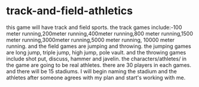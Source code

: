 # track-and-field-athletics
this game will have track and field sports. the track games include:-100 meter running,200meter running,400meter running,800 meter running,1500 meter running,3000meter running,5000 meter running, 10000 meter running. and the field games are jumping and throwing. the jumping games are long jump, triple jump, high jump, pole vault. and the throwing games include shot put, discuss, hammer and javelin. the characters/athletes/ in the game are going to be real athletes. there are 30 players in each games. and there will be 15 stadiums. I will begin naming the stadium and the athletes after someone agrees with my plan and start's working with me.
